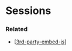 # Sessions

### Related

- [[3rd-party-embed-js]]

[//begin]: # "Autogenerated link references for markdown compatibility"
[3rd-party-embed-js]: ../3rd-party-embed-js "3rd Party Embed JS"
[//end]: # "Autogenerated link references"
